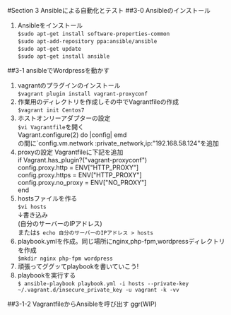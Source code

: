 #Section 3 Ansibleによる自動化とテスト
##3-0 Ansibleのインストール
1. Ansibleをインストール  
   `$sudo apt-get install software-properties-common`  
   `$sudo apt-add-repository ppa:ansible/ansible`  
   `$sudo apt-get update`  
   `$sudo apt-get install ansible`  

##3-1 ansibleでWordpressを動かす
1. vagrantのプラグインのインストール  
   `$vagrant plugin install vagrant-proxyconf`  
2. 作業用のディレクトリを作成しその中でVagrantfileの作成  
   `$vagrant init Centos7`  
3. ホストオンリーアダプターの設定  
   `$vi Vagrantfile`を開く  
   Vagrant.configure(2) do |config| emd  
   の間に`config.vm.network :private_network,ip:"192.168.58.124"を追加  
4. proxyの設定 Vagrantfileに下記を追加  
   if Vagrant.has_plugin?("vagrant-proxyconf")  
      config.proxy.http     = ENV["HTTP_PROXY"]  
      config.proxy.https    = ENV["HTTP_PROXY"]  
      config.proxy.no_proxy = ENV["NO_PROXY"]  
   end  
5. hostsファイルを作る  
   `$vi hosts`  
     ↓書き込み  
   (自分のサーバーのIPアドレス)  
   または`$ echo 自分のサーバーのIPアドレス > hosts`  
6. playbook.ymlを作成。同じ場所にnginx,php-fpm,wordpressディレクトリを作成  
   `$mkdir nginx php-fpm wordpress`  
7. 頑張ってググッてplaybookを書いていこう!  
8. playbookを実行する  
   `$ ansible-playbook playbook.yml -i hosts --private-key ~/.vagrant.d/insecure_private_key -u vagrant -k -vv`  

##3-1-2 VagrantfileからAnsibleを呼び出す
ggr(WIP)  
